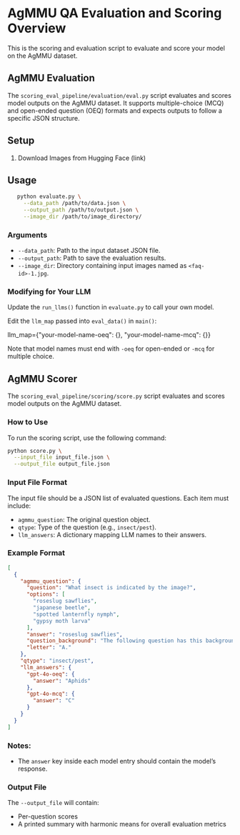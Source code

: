 # AgMMU QA Evaluation and Scoring Overview

This is the scoring and evaluation script to evaluate and score your model on the AgMMU dataset. 


## AgMMU Evaluation
The `scoring_eval_pipeline/evaluation/eval.py` script evaluates and scores model outputs on the AgMMU dataset. It supports multiple-choice (MCQ) and open-ended question (OEQ) formats and expects outputs to follow a specific JSON structure.
## Setup

1. Download Images from Hugging Face (link)


## Usage
```bash
   python evaluate.py \
     --data_path /path/to/data.json \
     --output_path /path/to/output.json \
     --image_dir /path/to/image_directory/
```
### Arguments

- `--data_path`: Path to the input dataset JSON file.
- `--output_path`: Path to save the evaluation results.
- `--image_dir`: Directory containing input images named as `<faq-id>-1.jpg`.

### Modifying for Your LLM

Update the `run_llms()` function in `evaluate.py` to call your own model.

Edit the `llm_map` passed into `eval_data()` in `main()`:

   llm_map={"your-model-name-oeq": {}, "your-model-name-mcq": {}}

Note that model names must end with `-oeq` for open-ended or `-mcq` for multiple choice.






## AgMMU Scorer

The `scoring_eval_pipeline/scoring/score.py` script evaluates and scores model outputs on the AgMMU dataset.

###  How to Use

To run the scoring script, use the following command:

```bash
python score.py \
  --input_file input_file.json \
  --output_file output_file.json
```

### Input File Format

The input file should be a JSON list of evaluated questions. Each item must include:

- `agmmu_question`: The original question object.
- `qtype`: Type of the question (e.g., `insect/pest`).
- `llm_answers`: A dictionary mapping LLM names to their answers.

### Example Format

```json
[
  {
    "agmmu_question": {
      "question": "What insect is indicated by the image?",
      "options": [
        "roseslug sawflies",
        "japanese beetle",
        "spotted lanternfly nymph",
        "gypsy moth larva"
      ],
      "answer": "roseslug sawflies",
      "question_background": "The following question has this background information:\nbackground info: plant is in a balcony container, has been sprayed with Neem oil with no effect, plant is Eden White Climber\nspecies: rose\nlocation: Montgomery County,Maryland\ntime: 2023-07-19 02:00:44\n",
      "letter": "A."
    },
    "qtype": "insect/pest",
    "llm_answers": {
      "gpt-4o-oeq": {
        "answer": "Aphids"
      },
      "gpt-4o-mcq": {
        "answer": "C"
      }
    }
  }
]
```

### Notes:

- The `answer` key inside each model entry should contain the model’s response.

### Output File

The `--output_file` will contain:
- Per-question scores
- A printed summary with harmonic means for overall evaluation metrics


